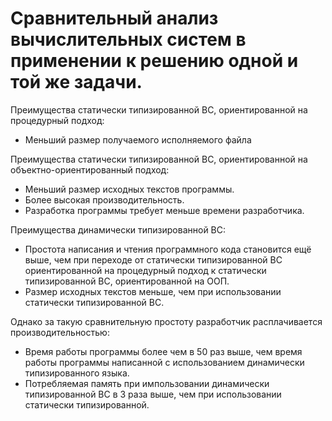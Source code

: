 # Сравнительный анализ вычислительных систем в применении к решению одной и той же задачи.

Преимущества статически типизированной ВС, ориентированной на процедурный подход:
* Меньший размер получаемого исполняемого файла

Преимущества статически типизированной ВС, ориентированной на объектно-ориентированный подход:
* Меньший размер исходных текстов программы.
* Более высокая производительность.
* Разработка программы требует меньше времени разработчика.


Преимущества динамически типизированной ВС:
* Простота написания и чтения программного кода становится ещё выше, чем при переходе от статически типизированной ВС ориентированной на процедурный подход к статически типизированной ВС, ориентированной на ООП.
* Размер исходных текстов меньше, чем при использовании статически типизированной ВС.

Однако за такую сравнительную простоту разработчик расплачивается производительностью:
* Время работы программы более чем в 50 раз выше, чем время работы программы написанной с использованием динамически типизированного языка.
* Потребляемая память при импользовании динамически типизированной ВС в 3 раза выше, чем при использовании статически типизированной.
